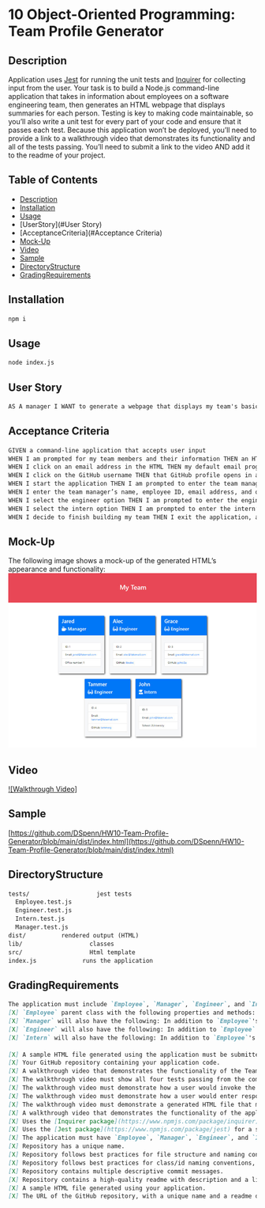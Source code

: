 # 10 Object-Oriented Programming: Team Profile Generator

## Description

Application uses [Jest](https://www.npmjs.com/package/jest) for running the unit tests and [Inquirer](https://www.npmjs.com/package/inquirer) for collecting input from the user. 
Your task is to build a Node.js command-line application that takes in information about employees on a software engineering team, then generates an HTML webpage that displays summaries for each person. Testing is key to making code maintainable, so you’ll also write a unit test for every part of your code and ensure that it passes each test.
Because this application won’t be deployed, you’ll need to provide a link to a walkthrough video that demonstrates its functionality and all of the tests passing. You’ll need to submit a link to the video AND add it to the readme of your project.

## Table of Contents
- [Description](#Description)
- [Installation](#Installation)
- [Usage](#Usage)
- [UserStory](#User Story)
- [AcceptanceCriteria](#Acceptance Criteria)
- [Mock-Up](#Mock-Up)
- [Video](#Video)
- [Sample](#Sample)
- [DirectoryStructure](#DirectoryStructure)
- [GradingRequirements](#GradingRequirements)

## Installation
```bash
npm i
```
## Usage
```bash
node index.js
```

## User Story

```md
AS A manager I WANT to generate a webpage that displays my team's basic info SO THAT I have quick access to their emails and GitHub profiles
```

## Acceptance Criteria

```md
GIVEN a command-line application that accepts user input
WHEN I am prompted for my team members and their information THEN an HTML file is generated that displays a nicely formatted team roster based on user input
WHEN I click on an email address in the HTML THEN my default email program opens and populates the TO field of the email with the address
WHEN I click on the GitHub username THEN that GitHub profile opens in a new tab
WHEN I start the application THEN I am prompted to enter the team manager’s name, employee ID, email address, and office number
WHEN I enter the team manager’s name, employee ID, email address, and office number THEN I am presented with a menu with the option to add an engineer or intern or to finish building my team
WHEN I select the engineer option THEN I am prompted to enter the engineer’s name, ID, email, and GitHub username, and I am taken back to the menu
WHEN I select the intern option THEN I am prompted to enter the intern’s name, ID, email, and school, and I am taken back to the menu
WHEN I decide to finish building my team THEN I exit the application, and the HTML is generated
```

## Mock-Up

The following image shows a mock-up of the generated HTML’s appearance and functionality:
![HTML webpage titled “My Team” features five boxes listing employee names, titles, and other key info.](./Assets/10-object-oriented-programming-homework-demo.png)

## Video
[![Walkthrough Video]](https://user-images.githubusercontent.com/84486941/129303076-232a06f0-c0ca-4a38-a6e4-4775baf91b28.mp4)

## Sample
[https://github.com/DSpenn/HW10-Team-Profile-Generator/blob/main/dist/index.html](https://github.com/DSpenn/HW10-Team-Profile-Generator/blob/main/dist/index.html)

## DirectoryStructure
```md
tests/			         jest tests
  Employee.test.js
  Engineer.test.js
  Intern.test.js
  Manager.test.js
dist/          rendered output (HTML)
lib/				   classes
src/				   Html template
index.js			 runs the application
```

## GradingRequirements
```md
The application must include `Employee`, `Manager`, `Engineer`, and `Intern` classes. The tests for these classes (in the `_tests_` directory) must ALL pass.
[X] `Employee` parent class with the following properties and methods: `name` * `id` * `email` * `getName()` * `getId()` * `getEmail()` * `getRole()`
[X] `Manager` will also have the following: In addition to `Employee`'s properties and methods, [] `officeNumber` * `getRole() 
[X] `Engineer` will also have the following: In addition to `Employee`'s properties and methods, `github` &mdash;GitHub username * `getGithub()` * `getRole()`
[X] `Intern` will also have the following: In addition to `Employee`'s properties and methods, `school` * `getSchool()` * `getRole()

[X] A sample HTML file generated using the application must be submitted.
[X] Your GitHub repository containing your application code.
[X] A walkthrough video that demonstrates the functionality of the Team Profile Generator and passing tests must be submitted, and a link to the video should be included in your README file.
[X] The walkthrough video must show all four tests passing from the command line.
[X] The walkthrough video must demonstrate how a user would invoke the application from the command line.
[X] The walkthrough video must demonstrate how a user would enter responses to all of the prompts in the application.
[X] The walkthrough video must demonstrate a generated HTML file that matches the user input.
[X] A walkthrough video that demonstrates the functionality of the application and passing tests.
[X] Uses the [Inquirer package](https://www.npmjs.com/package/inquirer).
[X] Uses the [Jest package](https://www.npmjs.com/package/jest) for a suite of unit tests.
[X] The application must have `Employee`, `Manager`, `Engineer`, and `Intern` classes.
[X] Repository has a unique name.
[X] Repository follows best practices for file structure and naming conventions.
[X] Repository follows best practices for class/id naming conventions, indentation, quality comments, etc.
[X] Repository contains multiple descriptive commit messages.
[X] Repository contains a high-quality readme with description and a link to a walkthrough video.
[X] A sample HTML file generated using your application.
[X] The URL of the GitHub repository, with a unique name and a readme describing the project.
```
